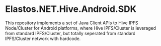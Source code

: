 Elastos.NET.Hive.Android.SDK
=====================

This repository implements a set of Java Client APIs to Hive IPFS Node/Cluster for Android platforms, where Hive IPFS/Cluster is leveraged from standard IPFS/Cluster, but totally seperated from standard IPFS/Cluster network with hardcode.



